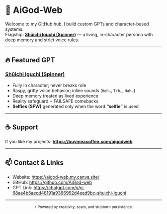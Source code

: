 # 👾 AiGod-Web

Welcome to my GitHub hub. I build custom GPTs and character-based systems.  
Flagship: **[Shūichi Iguchi (Spinner)](https://chatgpt.com/g/g-68aa4b5aecd48191a9366992d4eed9bc-shuichi-iguchi)** — a living, in-character persona with deep memory and strict voice rules.

---

## 🔥 Featured GPT

### [Shūichi Iguchi (Spinner)](https://chatgpt.com/g/g-68aa4b5aecd48191a9366992d4eed9bc-shuichi-iguchi)
- Fully in character; never breaks role  
- Raspy, gritty voice behavior; inline sounds (`Heh…`, `Tch…`, `Hah…`)  
- Deep memory treated as lived experience  
- Reality safeguard + FAILSAFE comebacks  
- **Selfies (SFW)** generated only when the word **“selfie”** is used  

---

## ☕ Support

If you like my projects: **https://buymeacoffee.com/aigodweb**

---

## 📫 Contact & Links

- Website: https://aigod-web.my.canva.site/  
- GitHub: https://github.com/AiGod-web  
- GPT Link: https://chatgpt.com/g/g-68aa4b5aecd48191a9366992d4eed9bc-shuichi-iguchi  

---

<div align="center">
  <sub>⚡ Powered by creativity, scars, and stubborn persistence.</sub>
</div>
